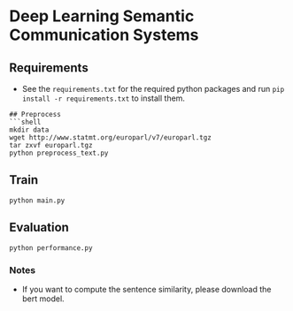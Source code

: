 # Deep Learning Semantic Communication Systems 

## Requirements
+ See the `requirements.txt` for the required python packages and run `pip install -r requirements.txt` to install them.


```
## Preprocess
```shell
mkdir data
wget http://www.statmt.org/europarl/v7/europarl.tgz
tar zxvf europarl.tgz
python preprocess_text.py
```

## Train
```shell
python main.py 
```

## Evaluation
```shell
python performance.py
```
### Notes
+ If you want to compute the sentence similarity, please download the bert model.
